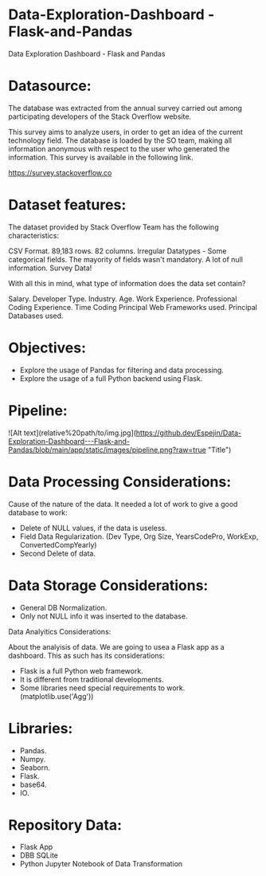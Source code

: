 # Data-Exploration-Dashboard - Flask-and-Pandas
Data Exploration Dashboard - Flask and Pandas

# Datasource:


The database was extracted from the annual survey carried out among participating developers of the Stack Overflow website.

This survey aims to analyze users, in order to get an idea of ​​the current technology field. The database is loaded by the SO team, making all information anonymous with respect to the user who generated the information. This survey is available in the following link.

https://survey.stackoverflow.co


# Dataset features:


The dataset provided by Stack Overflow Team has the following characteristics:

CSV Format.
89,183 rows.
82 columns.
Irregular Datatypes - Some categorical fields.
The mayority of fields wasn't mandatory.
A lot of null information.
Survey Data!


With all this in mind, what type of information does the data set contain?

Salary.
Developer Type.
Industry.
Age.
Work Experience.
Professional Coding Experience.
Time Coding
Principal Web Frameworks used.
Principal Databases used.


# Objectives:


- Explore the usage of Pandas for filtering and data processing.
- Explore the usage of a full Python backend using Flask.


# Pipeline:

![Alt text](relative%20path/to/img.jpg](https://github.dev/Espejin/Data-Exploration-Dashboard---Flask-and-Pandas/blob/main/app/static/images/pipeline.png?raw=true "Title")

# Data Processing Considerations:


Cause of the nature of the data. It needed a lot of work to give a good database to work:

- Delete of NULL values, if the data is useless.
- Field Data Regularization. (Dev Type, Org Size, YearsCodePro, WorkExp, ConvertedCompYearly)
- Second Delete of data.


# Data Storage Considerations:

- General DB Normalization.
- Only not NULL info it was inserted to the database.

Data Analyitics Considerations:


About the analyisis of data. We are going to usea a Flask app as a dashboard. This as such has its considerations:

- Flask is a full Python web framework.
- It is different from traditional developments.
- Some libraries need special requirements to work. (matplotlib.use('Agg'))


# Libraries:

- Pandas.
- Numpy.
- Seaborn.
- Flask.
- base64.
- IO.

# Repository Data:
- Flask App
- DBB SQLite
- Python Jupyter Notebook of Data Transformation
